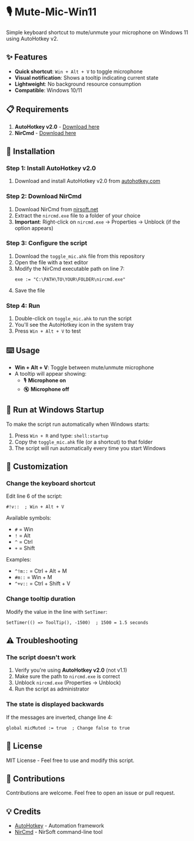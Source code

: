 # 🎙️ Mute-Mic-Win11

Simple keyboard shortcut to mute/unmute your microphone on Windows 11 using AutoHotkey v2.

## ✨ Features

- **Quick shortcut**: `Win + Alt + V` to toggle microphone
- **Visual notification**: Shows a tooltip indicating current state
- **Lightweight**: No background resource consumption
- **Compatible**: Windows 10/11

## 📋 Requirements

1. **AutoHotkey v2.0** - [Download here](https://www.autohotkey.com/)
2. **NirCmd** - [Download here](https://www.nirsoft.net/utils/nircmd.html)

## 🚀 Installation

### Step 1: Install AutoHotkey v2.0
1. Download and install AutoHotkey v2.0 from [autohotkey.com](https://www.autohotkey.com/)

### Step 2: Download NirCmd
1. Download NirCmd from [nirsoft.net](https://www.nirsoft.net/utils/nircmd.html)
2. Extract the `nircmd.exe` file to a folder of your choice
3. **Important**: Right-click on `nircmd.exe` → Properties → Unblock (if the option appears)

### Step 3: Configure the script
1. Download the `toggle_mic.ahk` file from this repository
2. Open the file with a text editor
3. Modify the NirCmd executable path on line 7:
   ```autohotkey
   exe := "C:\PATH\TO\YOUR\FOLDER\nircmd.exe"
   ```
4. Save the file

### Step 4: Run
1. Double-click on `toggle_mic.ahk` to run the script
2. You'll see the AutoHotkey icon in the system tray
3. Press `Win + Alt + V` to test

## ⌨️ Usage

- **Win + Alt + V**: Toggle between mute/unmute microphone
- A tooltip will appear showing:
  - 🎙️ **Microphone on**
  - 🔇 **Microphone off**

## 🔧 Run at Windows Startup

To make the script run automatically when Windows starts:

1. Press `Win + R` and type: `shell:startup`
2. Copy the `toggle_mic.ahk` file (or a shortcut) to that folder
3. The script will run automatically every time you start Windows

## 📝 Customization

### Change the keyboard shortcut
Edit line 6 of the script:
```autohotkey
#!v::  ; Win + Alt + V
```

Available symbols:
- `#` = Win
- `!` = Alt
- `^` = Ctrl
- `+` = Shift

Examples:
- `^!m::` = Ctrl + Alt + M
- `#m::` = Win + M
- `^+v::` = Ctrl + Shift + V

### Change tooltip duration
Modify the value in the line with `SetTimer`:
```autohotkey
SetTimer(() => ToolTip(), -1500)  ; 1500 = 1.5 seconds
```

## ⚠️ Troubleshooting

### The script doesn't work
1. Verify you're using **AutoHotkey v2.0** (not v1.1)
2. Make sure the path to `nircmd.exe` is correct
3. Unblock `nircmd.exe` (Properties → Unblock)
4. Run the script as administrator

### The state is displayed backwards
If the messages are inverted, change line 4:
```autohotkey
global micMuted := true  ; Change false to true
```

## 📄 License

MIT License - Feel free to use and modify this script.

## 🤝 Contributions

Contributions are welcome. Feel free to open an issue or pull request.

## 💡 Credits

- [AutoHotkey](https://www.autohotkey.com/) - Automation framework
- [NirCmd](https://www.nirsoft.net/utils/nircmd.html) - NirSoft command-line tool
